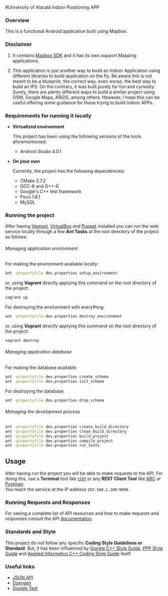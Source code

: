 #University of Alacalá Indoor Positioning APP

### Overview 

This is a functional Android application built using Mapbox.

### Disclaimer

1. It contains [Mapbox SDK](https://www.mapbox.com/) and it has its own support Mapping applications.

2. This application is just another way to build an Indoor Application using different libraries to build application on the fly. Be aware this is not meant to be a blueprint, the correct way, even worse, the best way to build an IPS. On the contrary, it was built purely for fun and curiosity. Surely, there are plenty different ways to build a similar project using OSM, Google Maps, ARGIS, among others. However, I hope this can be useful offering some guidance for those trying to build Indoor APPs.
 
### Requirements for running it locally

* **Virtualized environment**

	This project has been using the following versions of the tools aforementioned:

	- Android Studio 4.0.1

* **On your own**

	Currently, the project has the following dependencies:

	- CMake 3.7.2
	- GCC-6 and G++-6
	- Google's C++ test framework
	- Poco 1.8.1
	- MySQL

### Running the project

After having [Vagrant](https://www.vagrantup.com/docs/installation), [VirtualBox](https://www.virtualbox.org) and [Puppet](https://docs.puppet.com/puppet/3.8/install_debian_ubuntu.html) installed you can run the web service locally through a few **Ant Tasks** at the root directory of the project as follows:

###### Managing application environment
  
For making the environment available locally:
  
```bash
ant -propertyfile dev.properties setup_environment
```

or, using **Vagrant** directly applying this command on the root directory of the 	project: 

```bash
vagrant up
```

For destroying the environment with everything:

```bash
ant -propertyfile dev.properties destroy_environment
```

or, using **Vagrant** directly applying this command on the root directory of the 	project: 

```bash
vagrant destroy
```

###### Managing application database 

For making the database available:

```bash
ant -propertyfile dev.properties create_schema
ant -propertyfile dev.properties init_schema
```

For destroying the database:

```bash
ant -propertyfile dev.properties drop_schema
```

###### Managing the development process
  
```bash
ant -propertyfile dev.properties create_build_directory
ant -propertyfile dev.properties clean_build_directory
ant -propertyfile dev.properties build_project
ant -propertyfile dev.properties compile_project
ant -propertyfile dev.properties run_tests
```

## Usage

After having run the project you will be able to make requests to the API. 
For doing this, use a **Terminal** tool like [cUrl](https://curl.haxx.se) or any **REST Client Tool** like [ARC](https://chrome.google.com/webstore/detail/advanced-rest-client/hgmloofddffdnphfgcellkdfbfbjeloo) or [Postman](https://www.getpostman.com).   
You reach the service at the IP address `192.168.1.100:9090`.

### Running Requests and Responses

For seeing a complete list of API resources and how to make requests and responses consult the API [documentation](docs/api/ReferenceGuide.md).

### Standards and Style

This project do not follow any specific **Coding Style Guidelines or Standard**. But, it has been influenced by [Google C++ Style Guide](https://google.github.io/styleguide/cppguide.html), 
[PPP Style Guide](http://www.stroustrup.com/Programming/PPP-style-rev3.pdf) and [Applied Informatics C++ Coding Style Guide](https://www.appinf.com/download/CppCodingStyleGuide.pdf) itself.  

### Useful links

* [JSON API](http://jsonapi.org)
* [Doxygen](http://www.stack.nl/~dimitri/doxygen/manual/index.html)
* [Google Test](https://github.com/google/googletest/blob/master/googletest/docs/Primer.md)

